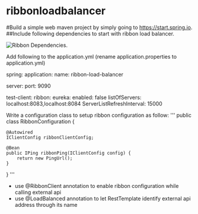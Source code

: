 # ribbonloadbalancer

#Build a simple web maven project by simply going to https://start.spring.io.
##Include following dependencies to start with ribbon load balancer.

![Ribbon Dependencies](/img/dependencies.jpeg).

Add following to the application.yml (rename application.properties to application.yml)

spring:
  application:
    name: ribbon-load-balancer
 
server:
  port: 9090 
 
test-client:
  ribbon:
    eureka:
      enabled: false
    listOfServers: localhost:8083,localhost:8084
    ServerListRefreshInterval: 15000
	
	
Write a configuration class to setup ribbon configuration as follow:
'''
public class RibbonConfiguration {

	@Autowired
    IClientConfig ribbonClientConfig;
 
    @Bean
    public IPing ribbonPing(IClientConfig config) {
        return new PingUrl();
    }
 
}
'''

- use @RibbonClient annotation to enable ribbon configuration while calling external api
- use @LoadBalanced annotation to let RestTemplate identify external api address through its name